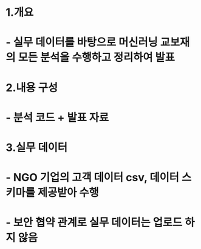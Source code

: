 # 1.개요
# - 실무 데이터를 바탕으로 머신러닝 교보재의 모든 분석을 수행하고 정리하여 발표
#
# 2.내용 구성
# - 분석 코드 + 발표 자료
#
# 3.실무 데이터
# - NGO 기업의 고객 데이터 csv, 데이터 스키마를 제공받아 수행
# - 보안 협약 관계로 실무 데이터는 업로드 하지 않음


